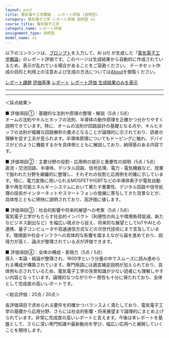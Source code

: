 ```yaml
---
layout: post
title: 電気電子工学概論 - レポート評価 (説明型)
category: 電気電子工学 レポート評価 説明型 o1
course_title: 電気電子工学
category_name: レポート評価
assignment_type: 説明型
model_name: o1
---
```


以下のコンテンツは、[プロンプト](https://github.com/takedatoshiyuki/synthetic_assignments/tree/main/generated/電気電子工学/o1/prompt_レポート評価-説明型.md)を入力して、AI (o1) が生成した「[電気電子工学概論](/contents/電気電子工学/)」のレポート評価です。このページは生成結果から自動的に作成されているため、表示が乱れている場合があることをご容赦ください。
データセット作成の目的と利用上の注意および生成の方法については[About](/About)を御覧ください。

[レポート課題](../レポート課題-説明型)
[評価基準](../評価基準-説明型)
[レポート](../レポート-説明型)
[レポート評価](../レポート評価-説明型)
[生成結果のみを表示](https://github.com/takedatoshiyuki/synthetic_assignments/tree/main/generated/電気電子工学/o1/レポート評価-説明型.md)
  

***
***
  
＜採点結果＞

■ 評価項目①：基礎的な法則や原理の整理・解説（5点 / 5点）  
オームの法則やキルヒホッフの法則、半導体の動作原理を正確かつ分かりやすく説明できています。特に、オームの法則が回路設計の基礎となる点や、キルヒホッフの法則が複雑な回路解析の要点となることが論理的に示されており、読者の理解を促す工夫が見られます。半導体原理についてもドーピングに触れ、デバイスがどのように機能するかを具体例とともに解説しており、納得感のある内容です。

■ 評価項目②：主要分野の役割・応用例の提示と重要性の説明（5点 / 5点）  
直流・交流回路、半導体、デジタル回路、信号処理、電力・電気機器など、授業で扱われた分野を網羅的に整理し、それぞれの役割と応用例を的確に示しています。特に、電力変換に用いられるMOSFETやIGBTなどの半導体素子が電気自動車や再生可能エネルギーシステムにおいて果たす重要性、デジタル回路や信号処理の技術がインターネットやスマートフォンの発展に寄与してきた背景などが、具体性とともに明快に説明されており、高評価に値します。

■ 評価項目③：社会的影響や将来的展望への考察（5点 / 5点）  
電気電子工学がもたらす社会的インパクト（利便性の向上や環境負荷低減、新たなビジネス創出など）を幅広い視点から捉え、将来的な展望としてIoTやAIとの連携、量子コンピュータや高速通信方式などの次世代技術にまで言及しています。環境面や社会インフラへの具体的な影響を踏まえながら論を進めており、説得力が高く、論点が整理されている点が評価できます。

■ 評価項目④：全体の構成・表現力（5点 / 5点）  
導入・本論・結論が整理され、1600字という分量の中でスムーズに読み進められる構成が構築されています。専門用語には適宜補足説明が加えられており、具体例も示されているため、電気電子工学の背景知識が少ない読者にも理解しやすい内容となっています。論理的なつながりや一貫性も十分に保たれており、全体として完成度の高いレポートです。

＜総合評価：20点 / 20点＞  

各評価項目で求められる要件を的確かつバランスよく満たしており、電気電子工学の基礎から応用分野、さらには社会的影響・将来展望まで論理的にまとめ上げられています。非常に完成度の高いレポートと言えます。今後は本レポートを基盤として、さらに深い専門知識や最新動向を学び、幅広い応用へと展開していくことを期待します。
